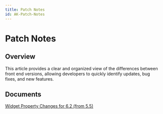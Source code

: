 ```yaml
---
title: Patch Notes
id: AK-Patch-Notes
---
```


# Patch Notes

## Overview

This article provides a clear and organized view of the differences between front end versions, allowing developers to quickly identify updates, bug fixes, and new features.

## Documents

[Widget Property Changes for 6.2 (from 5.5)](/docs/PatchNotes-WidgetPropertyChanges-55-62)

